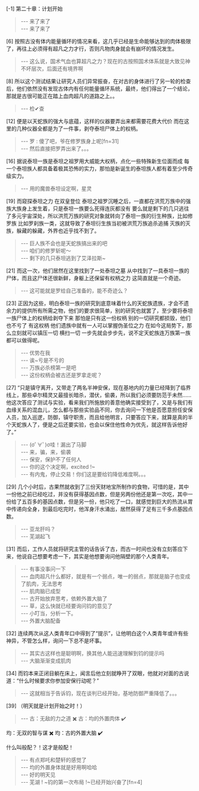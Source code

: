 
[-1] 第二十章：计划开始
>--- 来了来了<br>
>--- 来了来了<br>

[6] 按照古没有体内能量循环的情况来看，这几乎已经是生命能够达到的肉体极限了，再往上必须得有超凡之力才行，否则凡物肉身就会有崩坏的情况发生。
>--- 这么说，国术气血也算超凡之力？现在的古按照国术体系就是大致见神不坏层次，后面还有境界啊<br>

[8] 所以这个测试结果让研究人员们异常振奋，在对古的身体进行了另一轮的检查后，他们依然没有发现古体内有任何能量循环系统，最终，他们得出了一个结论，那就是古很可能正在踏上血肉超凡的道路之上。。
>--- 检✔查<br>

[12] 便是以天蛇族的强大与底蕴，这样的仪器要弄出来都需要花费大代价 而在这里的几种仪器全都是为了一件事，剥夺泰坦尸体上的权柄。
>--- 罗 : 傻了吧，爷在修罗族身上呢[fn=31]<br>
>--- 然后直接把罗弄出来了。。。<br>

[16] 据说泰坦一族是泰坦之祖罗用大威能大权柄，点化一些特殊新生位面而成 每一个泰坦族人都具备着极其恐怖的实力，那怕是新诞生的泰坦族人都有着至少传奇级实力。
>--- 用的魔兽泰坦设定啊，星灵<br>

[19] 而窥探泰坦之力 在双皇登位 泰坦之祖罗沉睡之后，一直都在洪荒万族中的强族大族身上发生着，只是泰坦一族要么死得连灰都没有 要么就是剩下的几只逃往了多元宇宙深处，所以洪荒万族的研究对象就转向了泰坦一族的衍生种族，比如修罗族 比如罗刹族一类，这就导致了泰坦衍生族当初被洪荒万族追杀追捕 灭族的灭族，躲藏的躲藏，外界也近乎找不到了。
>--- 巨人族不会也是天蛇族搞出来的吧<br>
>--- 咱们的修罗斩呢～<br>
>--- 剩下的几只泰坦逃到了艾泽拉斯~<br>

[21] 而这一次，他们居然在这里找到了一处泰坦之墓 从中找到了一具泰坦一族的尸体，而且这尸体还很新鲜，身躯上还保留有权柄之力 这简直就是一个奇迹。
>--- 这可能就是罗给自己准备的，能不奇迹么？<br>

[23] 正因为这些，明白泰坦一族的研究到底意味着什么的天蛇族遗族，才会不遗余力的提供所有所需之物，他们的要求很简单，别的研究也就罢了，至少要将泰坦一族尸体上的权柄给剥夺下来 那怕是只有这一份权柄 别的一切研究都损毁，他们也不亏了 有这权柄 他们遗族中就有一人可以掌握伪圣位之力 在如今这局势下，那么立刻就可以镇压一切 横扫一切 一步先就会步步先，说不定天蛇族连万族第一族都可以做得呢。
>--- 优势在我<br>
>--- 诶~亏是不亏的<br>
>--- 万族必杀榜第一是吧<br>
>--- 这份权柄会被古还是罗拿走呢？<br>

[27] “只是镇守离开，又带走了两名半神安保，现在基地内的力量已经降到了临界线上，那些卓尔精灵又最擅长暗杀，潜伏，偷袭，所以我们必须要防范于未然……他这次答应了测试与实验，看来我们所施放的善意他确实接受到了，又是与我们有血缘关系的混血儿，怎么都与那些实验品不同，你去询问一下他是否愿意担任安保人员，加入巡逻，防御，镇守职责，而且给他明言，只要答应下来，就算是真的半个天蛇族人了，便是之后还要实验，也会以保住他性命为优先，就这样告诉他好了。”
>--- (σﾟ∀ﾟ)σ哇！漏出了马脚<br>
>--- 来，骗，来，偷袭<br>
>--- 保安，保护不了任何人<br>
>--- 你的这个决定啊，excited !~<br>
>--- 有内鬼，停止交易！你们这是要给钧降低难度啊。。。<br>

[29] 几个小时后，古果然就收到了三份天财地宝所制作的食物，可惜的是，其中一份他之前已经吃过，并没有获得基因点数，但是另两份他还是第一次吃，其中一份给了五百多的基因点数，但是另一份，他只吃了一口，就感觉到巨大的热流从胃中传递向全身，到最后吃完时，他浑身汗水涌出，居然获得了足有三千多点基因点数。
>--- 亚龙肝吗？<br>
>--- 芜湖起飞<br>

[31] 而后，工作人员就将研究主管的话告诉了古，而古一时间也没有立刻答应下来，他说自己想要考虑一下，其实是他想要询问他隔壁的那个人类青年。
>--- 有事没事问一下<br>
>--- 血肉超凡什么都好，就是有一个弱点，唯一的弱点，那就是脑子也变成了肌肉，无法思考<br>
>--- 肌肉脑已成型<br>
>--- 古开始放弃思考，依赖外置大脑了<br>
>--- 草，这么快就已经要询问钧的意见了<br>
>--- 小叮当，分析一下。<br>
>--- 外置大脑配备<br>

[32] 连续两次从这人类青年口中得到了“提示”，让他明白这个人类青年或许有些神异，不管怎么样，询问一下总不是坏事。
>--- 其实古这样也是聪明啊，换其他人能迅速理解到钧的提示吗<br>
>--- 大脑渐渐变成肌肉<br>

[34] 而钧本来正闭目躺在床上，闻言后他立刻就睁开了双眼，他就对对面的古说道：“什么时候要求你参加安保行动呢？”
>--- 这就相当于告诉钧，现在谈判已经开始，基地防御严重降低了。。。<br>

[39] （明天就是计划开始之时！）
>--- 古：无敌的力之道 ✖️
古：均的外置肉体 ✔️

均：无双的智与谋 ✖️
均：古的外置大脑 ✔️

什么叫般配？！这才是般配！<br>
>--- 有点郑吒和楚轩的感觉了<br>
>--- 均的外置身体就是好用啊哈哈<br>
>--- 好的明天见<br>
>--- 芜湖 ! ~钧的第一次布局 !~已经开始兴奋了[fn=4]<br>
